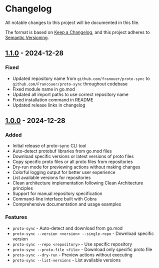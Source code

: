 # Changelog

All notable changes to this project will be documented in this file.

The format is based on [Keep a Changelog](https://keepachangelog.com/en/1.0.0/),
and this project adheres to [Semantic Versioning](https://semver.org/spec/v2.0.0.html).

## [1.1.0] - 2024-12-28

### Fixed
- Updated repository name from `github.com/franouer/proto-sync` to `github.com/Francouer/proto-sync` throughout codebase
- Fixed module name in go.mod
- Updated all import paths to use correct repository name
- Fixed installation command in README
- Updated release links in changelog

## [1.0.0] - 2024-12-28

### Added
- Initial release of proto-sync CLI tool
- Auto-detect protobuf libraries from go.mod files
- Download specific versions or latest versions of proto files
- Copy specific proto files or all proto files from repositories
- Dry-run mode for previewing actions without making changes
- Colorful logging output for better user experience
- List available versions for repositories
- Clean architecture implementation following Clean Architecture principles
- Support for manual repository specification
- Command-line interface built with Cobra
- Comprehensive documentation and usage examples

### Features
- `proto-sync` - Auto-detect and download from go.mod
- `proto-sync --version <version> --single-repo` - Download specific version
- `proto-sync --repo <repository>` - Use specific repository
- `proto-sync --proto-file <file>` - Download only specific proto file
- `proto-sync --dry-run` - Preview actions without executing
- `proto-sync --list-versions` - List available versions

[1.1.0]: https://github.com/Francouer/proto-sync/releases/tag/v1.1.0
[1.0.0]: https://github.com/Francouer/proto-sync/releases/tag/v1.0.0 